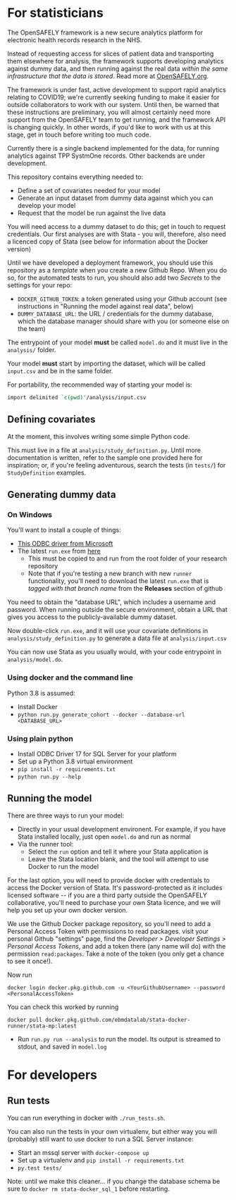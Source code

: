 # For statisticians

The OpenSAFELY framework is a new secure analytics platform for
electronic health records research in the NHS.

Instead of requesting access for slices of patient data and
transporting them elsewhere for analysis, the framework supports
developing analytics against dummy data, and then running against the
real data *within the same infrastructure that the data is stored*.
Read more at [OpenSAFELY.org](https://opensafely.org).

The framework is under fast, active development to support rapid
analytics relating to COVID19; we're currently seeking funding to make
it easier for outside collaborators to work with our system.  Until
then, be warned that these instructions are preliminary, you will
almost certainly need more support from the OpenSAFELY team to get
running, and the framework API is changing quickly.  In other words,
if you'd like to work with us at this stage, get in touch before
writing too much code.

Currently there is a single backend implemented for the data, for
running analytics against TPP SystmOne records.  Other backends are
under development.

This repository contains everything needed to:

* Define a set of covariates needed for your model
* Generate an input dataset from dummy data against which you can develop your model
* Request that the model be run against the live data

You will need access to a dummy dataset to do this; get in touch to
request credentials.  Our first analyses are with Stata - you will,
therefore, also need a licenced copy of Stata (see below for
information about the Docker version)

Until we have developed a deployment framework, you should use this
repository as a *template* when you create a new Github Repo.  When
you do so, for the automated tests to run, you should also add two
*Secrets* to the settings for your repo:

 * `DOCKER_GITHUB_TOKEN`: a token generated using your Github account (see instructions in "Running the model against real data", below)
 * `DUMMY_DATABASE_URL`: the URL / credentials for the dummy database, which the database manager should share with you (or someone else on the team)


The entrypoint of your model **must** be called `model.do` and it must
live in the `analysis/` folder.

Your model **must** start by importing the dataset, which will be called
`input.csv` and be in the same folder.

For portability, the recommended way of starting your model is:

```stata
import delimited `c(pwd)'/analysis/input.csv
```

## Defining covariates

At the moment, this involves writing some simple Python code.

This must live in a file at `analysis/study_definition.py`.  Until
more documentation is written, refer to the sample one provided here
for inspiration; or, if you're feeling adventurous, search the tests
(in `tests/`) for `StudyDefinition` examples.

## Generating dummy data

### On Windows
You'll want to install a couple of things:

* [This ODBC driver from Microsoft]( https://www.microsoft.com/en-us/download/details.aspx?id=56567)
* The latest `run.exe` from [here](https://github.com/ebmdatalab/opensafely-research-template/releases/latest)
  * This must be copied to and run from the root folder of your research repository
  * Note that if you're testing a new branch with new `runner` functionality, you'll need to download the latest `run.exe` that is *tagged with that branch name* from the **Releases** section of github

You need to obtain the "database URL", which includes a username and
password.  When running outside the secure environment, obtain a URL
that gives you access to the publicly-available dummy dataset.

Now double-click `run.exe`, and it will use your covariate definitions
in `analysis/study_definition.py` to generate a data file at `analysis/input.csv`

You can now use Stata as you usually would, with your code entrypoint
in `analysis/model.do`.

### Using docker and the command line

Python 3.8 is assumed:

* Install Docker
* `python run.py generate_cohort --docker --database-url <DATABASE_URL>`

### Using plain python

* Install ODBC Driver 17 for SQL Server for your platform
* Set up a Python 3.8 virtual environment
* `pip install -r requirements.txt`
* `python run.py --help`

## Running the model

There are three ways to run your model:

* Directly in your usual development environent. For example, if you have Stata installed locally, just open `model.do` and run as normal
* Via the runner tool:
   * Select the `run` option and tell it where your Stata application is
   * Leave the Stata location blank, and the tool will attempt to use Docker to run the model

For the last option, you will need to provide docker with credentials
to access the Docker version of Stata. It's password-protected as it
includes licensed software -- if you are a third party outside the
OpenSAFELY collaborative, you'll need to purchase your own Stata
licence, and we will help you set up your own docker version.

We use the Github Docker package repository, so you'll need to add a
Personal Access Token with permissions to read packages. visit your
personal Github "settings" page, find the *Developer > Developer
Settings > Personal Access Tokens*, and add a token there (any name
will do) with the permission `read:packages`. Take a note of the token
(you only get a chance to see it once!).

Now run

    docker login docker.pkg.github.com -u <YourGithubUsername> --password <PersonalAccessToken>

You can check this worked by running

    docker pull docker.pkg.github.com/ebmdatalab/stata-docker-runner/stata-mp:latest

* Run `run.py run --analysis` to run the model. Its output is streamed to stdout, and saved in `model.log`

# For developers

## Run tests

You can run everything in docker with `./run_tests.sh`.

You can also run the tests in your own virtualenv, but either way you
will (probably) still want to use docker to run a SQL Server instance:


* Start an mssql server with `docker-compose up`
* Set up a virtualenv and `pip install -r requirements.txt`
* `py.test tests/`

Note: until we make this cleaner... if you change the database schema
be sure to `docker rm stata-docker_sql_1` before restarting.
